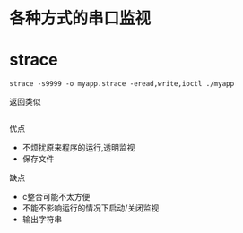 # 各种方式的串口监视

# strace

```shell
strace -s9999 -o myapp.strace -eread,write,ioctl ./myapp
```

返回类似
```text
```


优点

* 不烦扰原来程序的运行,透明监视
* 保存文件

缺点

* c整合可能不太方便
* 不能不影响运行的情况下启动/关闭监视
* 输出字符串

